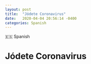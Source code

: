 ```yaml
---
layout: post
title:  "Jódete Coronavirus"
date:   2020-04-04 20:56:14 -0400
categories: Spanish
---
```


<span class="lag-tag">🇪🇸 Spanish</span>
<h1 class="h-lg">Jódete Coronavirus</h1>
